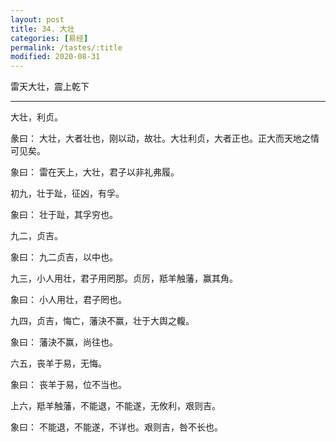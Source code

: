 ```yaml
---
layout: post
title: 34. 大壮
categories: [易经]
permalink: /tastes/:title
modified: 2020-08-31
---
```


雷天大壮，震上乾下

---

大壮，利贞。

彖曰： 大壮，大者壮也，刚以动，故壮。大壮利贞，大者正也。正大而天地之情可见矣。

象曰： 雷在天上，大壮，君子以非礼弗履。

初九，壮于趾，征凶，有孚。

象曰： 壮于趾，其孚穷也。

九二，贞吉。

象曰： 九二贞吉，以中也。

九三，小人用壮，君子用罔那。贞厉，羝羊触藩，赢其角。

象曰： 小人用壮，君子罔也。

九四，贞吉，悔亡，藩決不赢，壮于大舆之輹。

象曰： 藩決不赢，尚往也。

六五，丧羊于易，无悔。

象曰： 丧羊于易，位不当也。

上六，羝羊触藩，不能退，不能遂，无攸利，艰则吉。

象曰： 不能退，不能遂，不详也。艰则吉，咎不长也。
